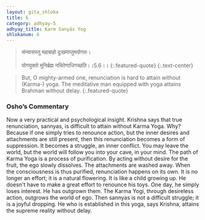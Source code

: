 ```yaml
---
layout: gita_shloka
title: 6
category: adhyay-5
adhyay_title: Karm Sanyās Yog
shlokanum: 6
---
```


> संन्यासस्तु महाबाहो दुःखमाप्तुमयोगतः।<br><br>योगयुक्तो मुनिर्ब्रह्म नचिरेणाधिगच्छति।।5.6।।
{:.featured-quote}
{:.text-center}

> But, O mighty-armed one, renunciation is hard to attain without (Karma-) yoga. The meditative man equipped with yoga attains Brahman without delay.
{:.featured-quote}

### Osho’s Commentary
Now a very practical and psychological insight. Krishna says that true renunciation, sannyas, is difficult to attain without Karma Yoga.
Why? Because if one simply tries to renounce action, but the inner desires and attachments are still present, then this renunciation becomes a form of suppression. It becomes a struggle, an inner conflict. You may leave the world, but the world will follow you into your cave, in your mind.
The path of Karma Yoga is a process of purification. By acting without desire for the fruit, the ego slowly dissolves. The attachments are washed away. When the consciousness is thus purified, renunciation happens on its own. It is no longer an effort; it is a natural flowering.
It is like a child growing up. He doesn't have to make a great effort to renounce his toys. One day, he simply loses interest. He has outgrown them. The Karma Yogi, through desireless action, outgrows the world of ego. Then sannyas is not a difficult struggle; it is a joyful dropping. He who is established in this yoga, says Krishna, attains the supreme reality without delay.
